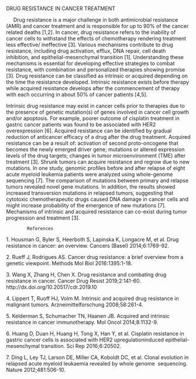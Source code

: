 DRUG RESISTANCE IN CANCER TREATMENT

     Drug resistance is a major challenge in both antimicrobial resistance (AMR) and cancer treatment and is responsible for up to 90% of the cancer related deaths \[1,2]. In cancer, drug resistance refers to the inability of cancer cells to withstand the effects of chemotherapy rendering treatment less effective/ ineffective \[3]. Various mechanisms contribute to drug resistance, including drug activation, efflux, DNA repair, cell death inhibition, and epithelial-mesenchymal transition \[1]. Understanding these mechanisms is essential for developing effective strategies to combat resistance, with combination and personalized therapies showing promise \[3]. Drug resistance can be classified as intrinsic or acquired depending on the time the resistance developed. Intrinsic resistance exists before therapy while acquired resistance develops after the commencement of therapy with each occurring in about 50% of cancer patients \[4,5].

Intrinsic drug resistance may exist in cancer cells prior to therapies due to the presence of genetic mutation(s) of genes involved in cancer cell growth and/or apoptosis. For example, poorer outcome of cisplatin treatment in gastric cancer patients was found to be associated with HER2 overexpression \[6]. Acquired resistance can be identified by gradual reduction of anticancer efficacy of a drug after the drug treatment. Acquired resistance can be a result of: activation of second proto-oncogene that becomes the newly emerged driver gene; mutations or altered expression levels of the drug targets; changes in tumor microenvironment (TME) after treatment \[3]. Shrunk tumors can acquire resistance and regrow due to new mutations. In one study, genomic profiles before and after relapse of eight acute myeloid leukemia patients were analyzed using whole-genome sequencing \[7]. The comparison of mutations between primary and relapse tumors revealed novel gene mutations. In addition, the results showed increased transversion mutations in relapsed tumors, suggesting that cytotoxic chemotherapeutic drugs caused DNA damage in cancer cells and might increase probability of the emergence of new mutations \[7]. Mechanisms of intrinsic and acquired resistance can co-exist during tumor progression and treatment \[3].

            References

1\. Housman G, Byler S, Heerboth S, Lapinska K, Longacre M, et al. Drug resistance in cancer: an overview. Cancers (Basel) 2014;6:1769-92.

2\. Rueff J, Rodrigues AS. Cancer drug resistance: a brief overview from a genetic viewpoint. Methods Mol Biol 2016:1395:1-18.

3\. Wang X, Zhang H, Chen X. Drug resistance and combating drug resistance in cancer. Cancer Drug Resist 2019;2:141-60. http\://dx.doi.org/10.20517/cdr.2019.10

4\. Lippert T, Ruoff HJ, Volm M. Intrinsic and acquired drug resistance in malignant tumors. Arzneimittelforschung 2008;58:261-4.

5\.  Kelderman S, Schumacher TN, Haanen JB. Acquired and intrinsic resistance in cancer immunotherapy. Mol Oncol 2014;8:1132-9.

6\. Huang D, Duan H, Huang H, Tong X, Han Y, et al. Cisplatin resistance in gastric cancer cells is associated with HER2 upregulationinduced epithelial-mesenchymal transition. Sci Rep 2016;6:20502.

7\. Ding L, Ley TJ, Larson DE, Miller CA, Koboldt DC, et al. Clonal evolution in relapsed acute myeloid leukaemia revealed by whole genome  sequencing. Nature 2012;481:506-10.
